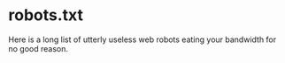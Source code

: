 # robots.txt
Here is a long list of utterly useless web robots eating your bandwidth for no good reason.
